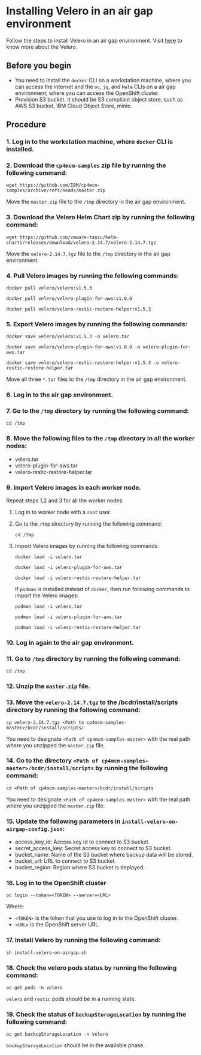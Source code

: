# Installing Velero in an air gap environment

Follow the steps to install Velero in an air gap environment. Visit [here](https://velero.io/) to know more about the Velero.

## Before you begin
- You need to install the `docker` CLI on a workstation machine, where you can access the internet and the `oc`, `jq`, and `Helm` CLIs on a air gap environment, where you can access the OpenShift cluster. 
- Provision S3 bucket. It should be S3 compliant object store, such as AWS S3 bucket, IBM Cloud Object Store, minio.

## Procedure

### 1. Log in to the workstation machine, where `docker` CLI is installed.

### 2. Download the `cp4mcm-samples` zip file by running the following command:

```
wget https://github.com/IBM/cp4mcm-samples/archive/refs/heads/master.zip
```

Move the `master.zip` file to the `/tmp` directory in the air gap environment.

### 3. Download the Velero Helm Chart zip by running the following command:

```
wget https://github.com/vmware-tanzu/helm-charts/releases/download/velero-2.14.7/velero-2.14.7.tgz
```

Move the `velero-2.14.7.tgz` file to the `/tmp` directory in the air gap environment. 

### 4. Pull Velero images by running the following commands:

```
docker pull velero/velero:v1.5.3
```

```
docker pull velero/velero-plugin-for-aws:v1.0.0
```

```
docker pull velero/velero-restic-restore-helper:v1.5.3
```

### 5. Export Velero images by running the following commands:

```
docker save velero/velero:v1.5.3 -o velero.tar
```

```
docker save velero/velero-plugin-for-aws:v1.0.0 -o velero-plugin-for-aws.tar
```

```
docker save velero/velero-restic-restore-helper:v1.5.3 -o velero-restic-restore-helper.tar
```

Move all three `*.tar` files to the `/tmp` directory in  the air gap environment. 

### 6. Log in to the air gap environment.

### 7. Go to the `/tmp` directory by running the following command:

```
cd /tmp
```

### 8. Move the following files to the `/tmp` directory in all the worker nodes:
- velero.tar
- velero-plugin-for-aws.tar
- velero-restic-restore-helper.tar

### 9. Import Velero images in each worker node.

  Repeat steps 1,2 and 3 for all the worker nodes.

  1. Log in to worker node with a `root` user.

  2. Go to the `/tmp` directory by running the following command:

     ```
     cd /tmp
     ```
  3. Import Velero images by running the following commands:

     ```
     docker load -i velero.tar
     ```

     ```
     docker load -i velero-plugin-for-aws.tar
     ```   

     ```
     docker load -i velero-restic-restore-helper.tar
     ```

     If `podman` is installed instead of `docker`, then run following commands to import the Velero images:

     ```
     podman load -i velero.tar
     ```

     ```
     podman load -i velero-plugin-for-aws.tar
     ```

     ```
     podman load -i velero-restic-restore-helper.tar
     ```

### 10. Log in again to the air gap environment.

### 11. Go to `/tmp` directory by running the following command:

```
cd /tmp
```

### 12. Unzip the `master.zip` file.

### 13. Move the `velero-2.14.7.tgz` to the <Path to cp4mcm-samples-master>/bcdr/install/scripts directory by running the following command:

```
cp velero-2.14.7.tgz <Path to cp4mcm-samples-master>/bcdr/install/scripts/
```

You need to designate `<Path of cp4mcm-samples-master>` with the real path where you unzipped the `master.zip` file.

### 14. Go to the directory `<Path of cp4mcm-samples-master>/bcdr/install/scripts` by running the following command:

```
cd <Path of cp4mcm-samples-master>/bcdr/install/scripts
```

You need to designate `<Path of cp4mcm-samples-master>` with the real path where you unzipped the `master.zip` file.

### 15. Update the following parameters in `install-velero-on-airgap-config.json`:

- access_key_id: Access key id to connect to S3 bucket.
- secret_access_key: Secret access key to connect to S3 bucket.
- bucket_name: Name of the S3 bucket where backup data will be stored.
- bucket_url: URL to connect to S3 bucket.
- bucket_region: Region where S3 bucket is deployed.

### 16. Log in to the OpenShift cluster

```
oc login --token=<TOKEN> --server=<URL>
```

Where:
   
 - `<TOKEN>` is the token that you use to log in to the OpenShift cluster.
 - `<URL>` is the OpenShift server URL.

### 17. Install Velero by running the following command:

```
sh install-velero-on-airgap.sh
```

### 18. Check the velero pods status by running the following command:

```
oc get pods -n velero
```

`velero` and `restic` pods should be in a running state.

### 19. Check the status of `backupStorageLocation` by running the following command:

```
oc get backupStorageLocation -n velero
```

`backupStorageLocation` should be in the available phase.

